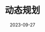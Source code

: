 ---
title: 动态规划
icon: discover
date: 2023-09-27
dir:
  order: 10
category: leetcode
tag: dynamic programming
sticky: true
---